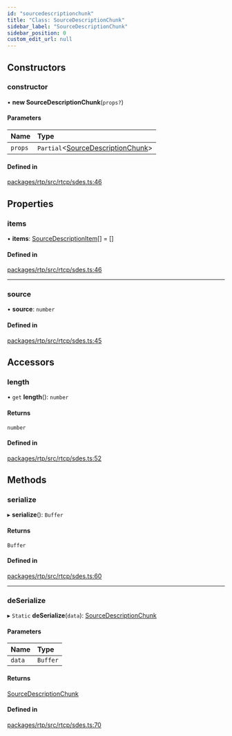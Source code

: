 ```yaml
---
id: "sourcedescriptionchunk"
title: "Class: SourceDescriptionChunk"
sidebar_label: "SourceDescriptionChunk"
sidebar_position: 0
custom_edit_url: null
---
```


## Constructors

### constructor

• **new SourceDescriptionChunk**(`props?`)

#### Parameters

| Name | Type |
| :------ | :------ |
| `props` | `Partial`<[SourceDescriptionChunk](sourcedescriptionchunk.md)\> |

#### Defined in

[packages/rtp/src/rtcp/sdes.ts:46](https://github.com/shinyoshiaki/werift-webrtc/blob/32ca930/packages/rtp/src/rtcp/sdes.ts#L46)

## Properties

### items

• **items**: [SourceDescriptionItem](sourcedescriptionitem.md)[] = []

#### Defined in

[packages/rtp/src/rtcp/sdes.ts:46](https://github.com/shinyoshiaki/werift-webrtc/blob/32ca930/packages/rtp/src/rtcp/sdes.ts#L46)

___

### source

• **source**: `number`

#### Defined in

[packages/rtp/src/rtcp/sdes.ts:45](https://github.com/shinyoshiaki/werift-webrtc/blob/32ca930/packages/rtp/src/rtcp/sdes.ts#L45)

## Accessors

### length

• `get` **length**(): `number`

#### Returns

`number`

#### Defined in

[packages/rtp/src/rtcp/sdes.ts:52](https://github.com/shinyoshiaki/werift-webrtc/blob/32ca930/packages/rtp/src/rtcp/sdes.ts#L52)

## Methods

### serialize

▸ **serialize**(): `Buffer`

#### Returns

`Buffer`

#### Defined in

[packages/rtp/src/rtcp/sdes.ts:60](https://github.com/shinyoshiaki/werift-webrtc/blob/32ca930/packages/rtp/src/rtcp/sdes.ts#L60)

___

### deSerialize

▸ `Static` **deSerialize**(`data`): [SourceDescriptionChunk](sourcedescriptionchunk.md)

#### Parameters

| Name | Type |
| :------ | :------ |
| `data` | `Buffer` |

#### Returns

[SourceDescriptionChunk](sourcedescriptionchunk.md)

#### Defined in

[packages/rtp/src/rtcp/sdes.ts:70](https://github.com/shinyoshiaki/werift-webrtc/blob/32ca930/packages/rtp/src/rtcp/sdes.ts#L70)
